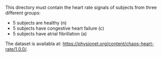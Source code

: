  This directory must contain the heart rate signals of subjects from three
 different groups:
 - 5 subjects are healthy (n)
 - 5 subjects have congestive heart failure (c)
 - 5 subjects have atrial fibrillation (a)
 
 The dataset is availabla at:
 https://physionet.org/content/chaos-heart-rate/1.0.0/.